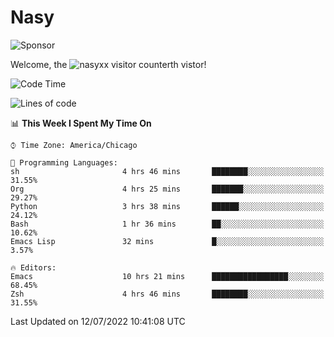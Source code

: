 # Nasy

<!--
<p align="center">
<img height="200" src="https://github-readme-stats.vercel.app/api?username=nasyxx&count_private=true&show_icons=true&theme=dracula&include_all_commits=true"/>
<img height="200" src="https://github-readme-stats.vercel.app/api/top-langs/?username=nasyxx&theme=dracula&hide=html,jupyter+notebook&count_private=true&show_icons=true"/>
</p>

  
----------------
-->

![Sponsor](https://img.shields.io/static/v1.svg?label=Sponsor&message=%E2%9D%A4&logo=GitHub&style=flat&color=pink)
 
Welcome, the ![nasyxx visitor counter](https://count.getloli.com/get/@nasyxx?theme=rule34)th vistor!
 
<!--START_SECTION:waka-->
![Code Time](http://img.shields.io/badge/Code%20Time-2%2C512%20hrs%2051%20mins-blue)

![Lines of code](https://img.shields.io/badge/From%20Hello%20World%20I%27ve%20Written-5%20Million%20lines%20of%20code-blue)

📊 **This Week I Spent My Time On** 

```text
⌚︎ Time Zone: America/Chicago

💬 Programming Languages: 
sh                       4 hrs 46 mins       ████████░░░░░░░░░░░░░░░░░   31.55% 
Org                      4 hrs 25 mins       ███████░░░░░░░░░░░░░░░░░░   29.27% 
Python                   3 hrs 38 mins       ██████░░░░░░░░░░░░░░░░░░░   24.12% 
Bash                     1 hr 36 mins        ██░░░░░░░░░░░░░░░░░░░░░░░   10.62% 
Emacs Lisp               32 mins             █░░░░░░░░░░░░░░░░░░░░░░░░   3.57%

🔥 Editors: 
Emacs                    10 hrs 21 mins      █████████████████░░░░░░░░   68.45% 
Zsh                      4 hrs 46 mins       ████████░░░░░░░░░░░░░░░░░   31.55%

```


 Last Updated on 12/07/2022 10:41:08 UTC
<!--END_SECTION:waka-->

<!-- ![visitors](https://visitor-badge.laobi.icu/badge?page_id=nasyxx.nasyxx) -->
